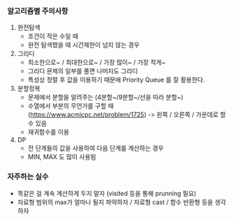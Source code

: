 ### 알고리즘별 주의사항 ###

1. 완전탐색
    - 조건이 작은 수일 때
    - 완전 탐색했을 때 시간제한이 넘지 않는 경우
2. 그리디
    - 최소한으로~ / 최대한으로~ / 가장 많이~ / 가장 적게~
    - 그리디 문제의 일부를 풀면 나머지도 그리디
    - 특성상 정렬 후 값을 이용하기 때문에 Priority Queue 를 잘 활용한다.
3. 분할정복
    - 문제에서 분할을 알려주는 (4분할~/9분할~/선을 따라 분할~)
    - 수열에서 부분의 무언가를 구할 때 (https://www.acmicpc.net/problem/1725) -> 왼쪽 / 오른쪽 / 가운데로 할 수 있음
    - 재귀함수를 이용
4. DP
    - 전 단계들의 값을 사용하여 다음 단계를 계산하는 경우
    - MIN, MAX 도 많이 사용됨

### 자주하는 실수 ###

- 똑같은 걸 계속 계산하게 두지 말자 (visited 등을 통해 prunning 필요)
- 자료형 범위의 max가 얼마나 될지 파악하자 / 자료형 cast / 함수 반환형 등을 생각하자
